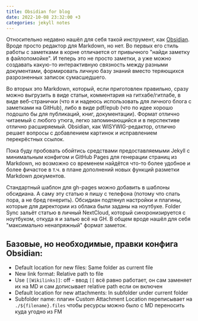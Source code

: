 ```yaml
---
title: Obsidian for blog
date: 2022-10-08 23:32:00 +3
categories: jekyll notes
---
```


Относительно недавно нашёл для себя такой инструмент, как [Obsidian](https://obsidian.md/). Вроде просто редактор для Markdown, но нет. Во первых его стиль работы с заметками в корне отличается от привычного "найди заметку в файлопомойке". И теперь это не просто заметки, а уже можно создавать какую-то интерактивную связность между разными документами, формировать личную базу знаний вместо теряющихся разрозненных записок сумасшедшего.

Во вторых это Markdown, который, если приготовлен правильно, сразу можно выгрузить в виде статьи, комментария на гитхабе/гитлабе, в виде веб-странички (что я и надеюсь использовать для личного блога с заметками на GitHub), либо в виде pdf/epub (что по идее хорошо подошло бы для публикаций, книг, документации). Формат отлично читаемый с любого утюга, легко запоминающийся и в перспективе отлично расширяемый. Obsidian, как WISYWIG-редактор, отлично решает вопросы с добавлением картинок и исправлением перекрёстных ссылок.

Пока буду пробовать обойтись средствами предоставляемыми Jekyll с минимальным конфигом и GitHub Pages для генерации страниц из Markdown, но возможно со временем найдётся что-то более удобное и более фичастое в т.ч. в плане дополнений новых функций разметки Markdown документов.

Стандартный шаблон для gh-pages можно добавить в шаблоны обсидиана. А саму эту статью я пишу с телефона (потому что спать пора, а не бред генерить). Обсидиан подтянул настройки и плагины, которые для директории из облака были заданы на ноутбуке. Folder Sync зальёт статью в личный NextCloud, который синхронизируется с ноутбуком, откуда я и залью всё на GH. В общем вроде нашёл для себя "максимально ненапряжный" формат заметок.


## Базовые, но необходимые, правки конфига Obsidian:
-   Default location for new files: Same folder as current file
-   New link format: Relative path to file
-   Use `[[Wikilinks]]`: off - ввод `[[` всё равно работает, он сам заменяет их на MD и сам дописывает relative path если он включен
-   Default location for new attachments: In subfolder under current folder
-   Subfolder name: плагин Custom Attachment Location переписывает на `./${filename}.files` чтобы ресурсы можно было с MD переносить куда угодно из FM